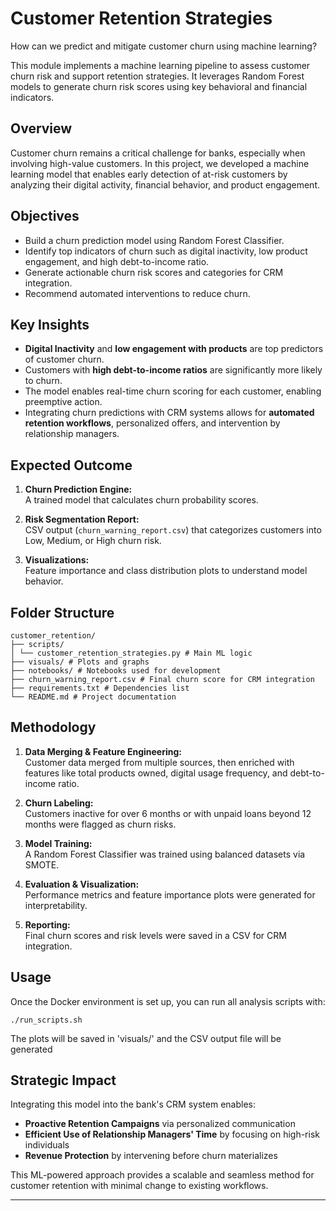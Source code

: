 # Customer Retention Strategies

How can we predict and mitigate customer churn using machine learning?

This module implements a machine learning pipeline to assess customer churn risk and support retention strategies. It leverages Random Forest models to generate churn risk scores using key behavioral and financial indicators.

## Overview

Customer churn remains a critical challenge for banks, especially when involving high-value customers. In this project, we developed a machine learning model that enables early detection of at-risk customers by analyzing their digital activity, financial behavior, and product engagement.

## Objectives

- Build a churn prediction model using Random Forest Classifier.
- Identify top indicators of churn such as digital inactivity, low product engagement, and high debt-to-income ratio.
- Generate actionable churn risk scores and categories for CRM integration.
- Recommend automated interventions to reduce churn.

## Key Insights

- **Digital Inactivity** and **low engagement with products** are top predictors of customer churn.
- Customers with **high debt-to-income ratios** are significantly more likely to churn.
- The model enables real-time churn scoring for each customer, enabling preemptive action.
- Integrating churn predictions with CRM systems allows for **automated retention workflows**, personalized offers, and intervention by relationship managers.

## Expected Outcome

1. **Churn Prediction Engine:**  
   A trained model that calculates churn probability scores.

2. **Risk Segmentation Report:**  
   CSV output (`churn_warning_report.csv`) that categorizes customers into Low, Medium, or High churn risk.

3. **Visualizations:**  
   Feature importance and class distribution plots to understand model behavior.

## Folder Structure
```
customer_retention/ 
├── scripts/ 
│ └── customer_retention_strategies.py # Main ML logic 
├── visuals/ # Plots and graphs 
├── notebooks/ # Notebooks used for development 
├── churn_warning_report.csv # Final churn score for CRM integration
├── requirements.txt # Dependencies list 
└── README.md # Project documentation
```

## Methodology

1. **Data Merging & Feature Engineering:**  
   Customer data merged from multiple sources, then enriched with features like total products owned, digital usage frequency, and debt-to-income ratio.

2. **Churn Labeling:**  
   Customers inactive for over 6 months or with unpaid loans beyond 12 months were flagged as churn risks.

3. **Model Training:**  
   A Random Forest Classifier was trained using balanced datasets via SMOTE.

4. **Evaluation & Visualization:**  
   Performance metrics and feature importance plots were generated for interpretability.

5. **Reporting:**  
   Final churn scores and risk levels were saved in a CSV for CRM integration.

## Usage

Once the Docker environment is set up, you can run all analysis scripts with:
```
./run_scripts.sh
```

The plots will be saved in 'visuals/' and the CSV output file will be generated


## Strategic Impact

Integrating this model into the bank's CRM system enables:
- **Proactive Retention Campaigns** via personalized communication
- **Efficient Use of Relationship Managers' Time** by focusing on high-risk individuals
- **Revenue Protection** by intervening before churn materializes

This ML-powered approach provides a scalable and seamless method for customer retention with minimal change to existing workflows.

---
